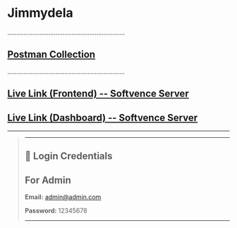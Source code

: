 # Jimmydela

..................................................................

## [Postman Collection](https://documenter.getpostman.com/view/32086283/2sB34eJN9P)

..................................................................

## [Live Link (Frontend) -- Softvence Server](https://jimmydela.vercel.app/)

## [Live Link (Dashboard) -- Softvence Server](https://jimmydela.softvencefsd.xyz)

---

> ---
>
> ## 🔑 Login Credentials
>
> ## For Admin
>
> **Email:** <admin@admin.com>
>
> **Password:** 12345678
>
> ---
>
